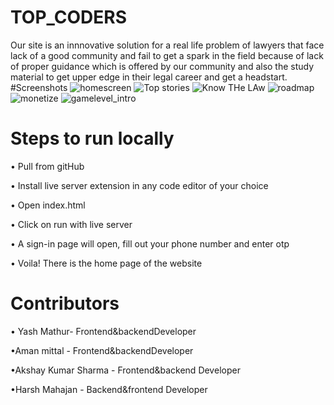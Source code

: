 # TOP_CODERS
Our site is an innnovative solution for a real life problem of lawyers that face lack of a good community and fail to get a spark in the field because of lack of proper guidance which is offered by our community and also the study material to get upper edge in their legal career and get a headstart.
#Screenshots
![homescreen](https://user-images.githubusercontent.com/122734275/229337216-69e28e89-ece6-4afb-be36-9a3db135f4b3.png)
![Top stories](https://user-images.githubusercontent.com/122734275/229337230-864df816-17c1-4d66-8bcf-76b85aa04fa9.png)
![Know THe LAw](https://user-images.githubusercontent.com/122734275/229337254-3dc3ad76-246b-468a-bd51-10cf78697030.png)
![roadmap](https://user-images.githubusercontent.com/122734275/229337254-3dc3ad76-246b-468a-bd51-10cf78697030.png)
![monetize](https://user-images.githubusercontent.com/122734275/229337283-af127483-f75e-47f2-9efa-53616630d8e5.png)
![gamelevel_intro](https://user-images.githubusercontent.com/122734275/229337265-e6372e86-0a1f-4390-8b02-4f8839a5d507.png)
# Steps to run locally
• Pull from gitHub

• Install live server extension in any code editor of your choice

• Open index.html 

• Click on run with live server

• A sign-in page will open, fill out your phone number and enter otp

• Voila! There is the home page of the website


# Contributors
• Yash Mathur- Frontend&backendDeveloper

•Aman mittal - Frontend&backendDeveloper

•Akshay Kumar Sharma - Frontend&backend Developer

•Harsh Mahajan - Backend&frontend Developer
